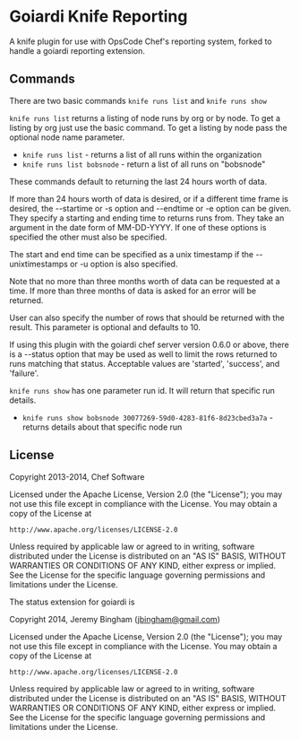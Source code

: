# Goiardi Knife Reporting

A knife plugin for use with OpsCode Chef's reporting system, forked to handle a
goiardi reporting extension.

## Commands
There are two basic commands `knife runs list` and `knife runs show`

`knife runs list` returns a listing of node runs by org or by node. To get a
listing by org just use the basic command. To get a listing by node pass the
optional node name parameter.

* `knife runs list` - returns a list of all runs within the organization
* `knife runs list bobsnode` - return a list of all runs on "bobsnode"

These commands default to returning the last 24 hours worth of data.

If more than 24 hours worth of data is desired, or if a different time frame
is desired, the --startime or -s option and --endtime or -e option can be given.
They specify a starting and ending time to returns runs from. They take an
argument in the date form of MM-DD-YYYY. If one of these options is specified
the other must also be specified.

The start and end time can be specified as a unix timestamp if the
--unixtimestamps or -u option is also specified.

Note that no more than three months worth of data can be requested at a time.
If more than three months of data is asked for an error will be returned.

User can also specify the number of rows that should be returned with
the result. This parameter is optional and defaults to 10.

If using this plugin with the goiardi chef server version 0.6.0 or above, there
is a --status option that may be used as well to limit the rows returned to runs
matching that status. Acceptable values are 'started', 'success', and 'failure'.

`knife runs show` has one  parameter run id. It will return that specific run details.

* `knife runs show bobsnode 30077269-59d0-4283-81f6-8d23cbed3a7a` - returns details
about that specific node run

## License

Copyright 2013-2014, Chef Software 

Licensed under the Apache License, Version 2.0 (the "License");
you may not use this file except in compliance with the License.
You may obtain a copy of the License at

    http://www.apache.org/licenses/LICENSE-2.0

Unless required by applicable law or agreed to in writing, software
distributed under the License is distributed on an "AS IS" BASIS,
WITHOUT WARRANTIES OR CONDITIONS OF ANY KIND, either express or implied.
See the License for the specific language governing permissions and
limitations under the License.

The status extension for goiardi is

Copyright 2014, Jeremy Bingham (<jbingham@gmail.com>)

Licensed under the Apache License, Version 2.0 (the "License");
you may not use this file except in compliance with the License.
You may obtain a copy of the License at

    http://www.apache.org/licenses/LICENSE-2.0

Unless required by applicable law or agreed to in writing, software
distributed under the License is distributed on an "AS IS" BASIS,
WITHOUT WARRANTIES OR CONDITIONS OF ANY KIND, either express or implied.
See the License for the specific language governing permissions and
limitations under the License.
